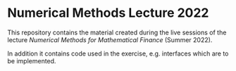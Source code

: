 # Numerical Methods Lecture 2022

This repository contains the material created during the live sessions of the lecture *Numerical Methods for Mathematical Finance* (Summer 2022).

In addition it contains code used in the exercise, e.g. interfaces which are to be implemented.




